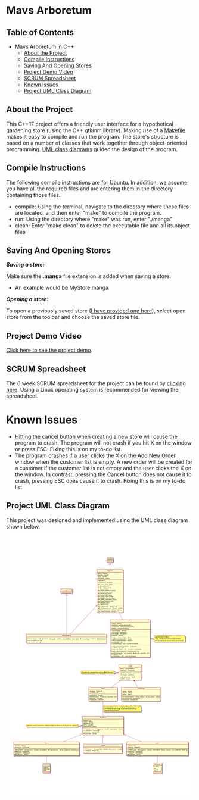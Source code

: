 # Mavs Arboretum

## Table of Contents
- Mavs Arboretum in C++
  * [About the Project](#about-the-project)
  * [Compile Instructions](#compile-instructions)
  * [Saving And Opening Stores](#saving-and-opening-stores)
  * [Project Demo Video](#project-demo-video)
  * [SCRUM Spreadsheet](#scrum-spreadsheet)
  * [Known Issues](#known-issues)
  * [Project UML Class Diagram](#project-uml-class-diagram)

## About the Project
This C++17 project offers a friendly user interface for a hypothetical gardening store (using the C++ gtkmm library). Making use of a [Makefile](https://www.gnu.org/software/make/manual/make.html) makes it easy to compile and run the program. The store's structure is based on a number of classes that work together through object-oriented programming. [UML class diagrams](https://github.com/RobertCarrUTA/Mavs-Arboretum-Store/blob/main/documents/UML-Class-Diagram-Requirements.png) guided the design of the program.

## Compile Instructions
The following compile instructions are for Ubuntu. In addition, we assume you have all the required files and are entering them in the directory containing those files.
* compile: Using the terminal, navigate to the directory where these files are located, and then enter "make" to compile the program.
* run: Using the directory where "make" was run, enter "./manga"
* clean: Enter "make clean" to delete the executable file and all its object files

## Saving And Opening Stores


***Saving a store:***


Make sure the **.manga** file extension is added when saving a store.
* An example would be MyStore.manga


***Opening a store:***


To open a previously saved store ([I have provided one here](https://github.com/RobertCarrUTA/Mavs-Arboretum-Store/blob/main/saved-stores/Store1.manga)), select open store from the toolbar and choose the saved store file.

## Project Demo Video
[Click here to see the project demo](https://www.youtube.com/watch?v=xdmtEtFTomY).

## SCRUM Spreadsheet
The 6 week SCRUM spreadsheet for the project can be found by [clicking here](https://github.com/RobertCarrUTA/Mavs-Arboretum-Store/blob/main/documents/Scrum_MANGA.ods). Using a Linux operating system is recommended for viewing the spreadsheet.

# Known Issues
* Hitting the cancel button when creating a new store will cause the program to crash. The program will not crash if you hit X on the window or press ESC. Fixing this is on my to-do list.
* The program crashes if a user clicks the X on the Add New Order window when the customer list is empty. A new order will be created for a customer if the customer list is not empty and the user clicks the X on the window. In contrast, pressing the Cancel button does not cause it to crash, pressing ESC does cause it to crash. Fixing this is on my to-do list.

## Project UML Class Diagram
This project was designed and implemented using the UML class diagram shown below.
![alt text](https://github.com/RobertCarrUTA/Mavs-Arboretum-Store/blob/main/documents/UML-Class-Diagram-Requirements.png)
